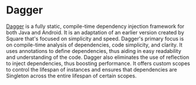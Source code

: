 # Dagger

[Dagger](https://dagger.dev/) is a fully static, compile-time dependency injection framework for both Java and Android. It is an adaptation of an earlier version created by Square that's focused on simplicity and speed. Dagger's primary focus is on compile-time analysis of dependencies, code simplicity, and clarity. It uses annotations to define dependencies, thus aiding in easy readability and understanding of the code. Dagger also eliminates the use of reflection to inject dependencies, thus boosting performance. It offers custom scopes to control the lifespan of instances and ensures that dependencies are Singleton across the entire lifespan of certain scopes.